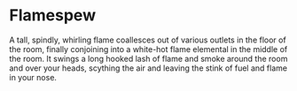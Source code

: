 # Flamespew

A tall, spindly, whirling flame coallesces out of various outlets in the floor of the room, finally conjoining into a
white-hot flame elemental in the middle of the room. It swings a long hooked lash of flame and smoke around the room and
over your heads, scything the air and leaving the stink of fuel and flame in your nose.
